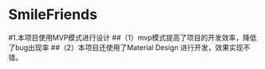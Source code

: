 # SmileFriends
#1.本项目使用MVP模式进行设计
##（1）mvp模式提高了项目的开发效率，降低了bug出现率
##（2）本项目还使用了Material Design 进行开发，效果实现不错。
